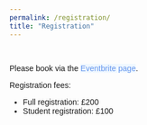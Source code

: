 ```yaml
---
permalink: /registration/
title: "Registration"
---
```


<html>
<meta name="viewport" content="width=device-width, initial-scale=1">
<script src="https://kit.fontawesome.com/a076d05399.js" crossorigin="anonymous"></script>
<head>
<style>
body {
  font-family: sans-serif;
}
</style>
</head>
<body>
<br>

Please book via the <a href="https://www.eventbrite.co.uk/e/healtac-2025-8th-healthcare-text-analytics-conference-registration-1255748340089" style="color: #6495ED; background-color: #F0F8FF; text-decoration: none;" target="_blank">Eventbrite page</a>.
<p></p>
Registration fees:
<ul>
  <li>Full registration: £200</li>
  <li>Student registration: £100</li>
</ul>
<!-- <p style="color: #6495ED; background-color: #F0F8FF; text-decoration: none;">The fee includes participation for three days (including the tutorial day).
</p> -->

</body>
</html>
